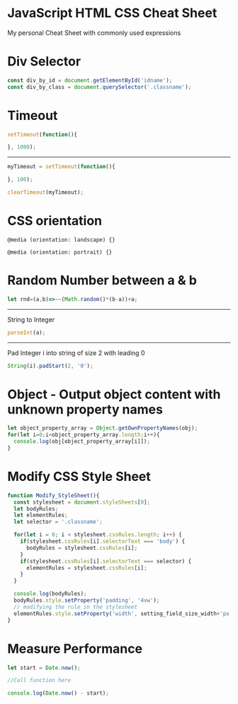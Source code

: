 # JavaScript HTML CSS Cheat Sheet
 My personal Cheat Sheet with commonly used expressions

# Div Selector

```javascript
const div_by_id = document.getElementById('idname');
const div_by_class = document.querySelector('.classname');
```

# Timeout

```javascript
setTimeout(function(){

}, 1000);
```

<hr>

```javascript
myTimeout = setTimeout(function(){

}, 100);
```

```javascript
clearTimeout(myTimeout);
```

# CSS orientation

```
@media (orientation: landscape) {}

@media (orientation: portrait) {}
```

# Random Number between a & b

```javascript
let rnd=(a,b)=>~~(Math.random()*(b-a))+a;
```

<hr>

String to Integer
```javascript
parseInt(a);
```

<hr>

Pad Integer i into string of size 2 with leading 0
```javascript
String(i).padStart(2, '0');
```

# Object - Output object content with unknown property names

```javascript
let object_property_array = Object.getOwnPropertyNames(obj);
for(let i=0;i<object_property_array.length;i++){
  console.log(obj[object_property_array[i]]);
}
```

# Modify CSS Style Sheet
```javascript
function Modify_StyleSheet(){
  const stylesheet = document.styleSheets[0];
  let bodyRules;
  let elementRules;
  let selector = '.classname';

  for(let i = 0; i < stylesheet.cssRules.length; i++) {
    if(stylesheet.cssRules[i].selectorText === 'body') {
      bodyRules = stylesheet.cssRules[i];
    }
    if(stylesheet.cssRules[i].selectorText === selector) {
      elementRules = stylesheet.cssRules[i];
    }
  }

  console.log(bodyRules);
  bodyRules.style.setProperty('padding', '4vw');
  // modifying the rule in the stylesheet
  elementRules.style.setProperty('width', setting_field_size_width+'px');
}
```

# Measure Performance
```javascript
let start = Date.now();

//Call function here

console.log(Date.now() - start);
```
